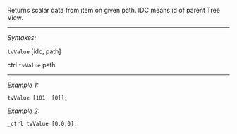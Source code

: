 Returns scalar data from item on given path. IDC means id of parent Tree View.


---
*Syntaxes:*

`tvValue` [idc, path]

ctrl `tvValue` path

---
*Example 1:*

```sqf
tvValue [101, [0]];
```

*Example 2:*

```sqf
_ctrl tvValue [0,0,0];
```